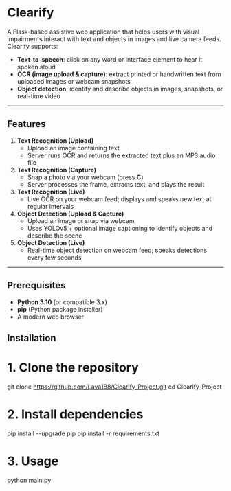# Clearify

A Flask-based assistive web application that helps users with visual impairments interact with text and objects in images and live camera feeds. Clearify supports:

- **Text-to-speech**: click on any word or interface element to hear it spoken aloud
- **OCR (image upload & capture)**: extract printed or handwritten text from uploaded images or webcam snapshots
- **Object detection**: identify and describe objects in images, snapshots, or real-time video

---

## Features

1. **Text Recognition (Upload)**
   - Upload an image containing text
   - Server runs OCR and returns the extracted text plus an MP3 audio file
2. **Text Recognition (Capture)**
   - Snap a photo via your webcam (press **C**)
   - Server processes the frame, extracts text, and plays the result
3. **Text Recognition (Live)**
   - Live OCR on your webcam feed; displays and speaks new text at regular intervals
4. **Object Detection (Upload & Capture)**
   - Upload an image or snap via webcam
   - Uses YOLOv5 + optional image captioning to identify objects and describe the scene
5. **Object Detection (Live)**
   - Real-time object detection on webcam feed; speaks detections every few seconds

---

## Prerequisites

- **Python 3.10** (or compatible 3.x)
- **pip** (Python package installer)
- A modern web browser

## Installation

# 1. Clone the repository

git clone https://github.com/Lava188/Clearify_Project.git
cd Clearify_Project

# 2. Install dependencies

pip install --upgrade pip
pip install -r requirements.txt

# 3. Usage

python main.py

